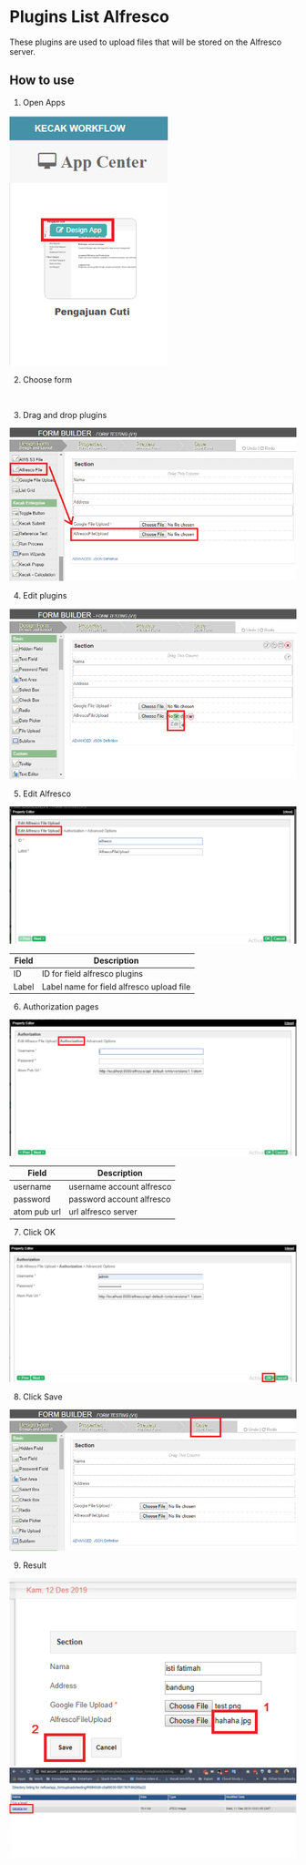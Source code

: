# Plugins List Alfresco

These plugins are used to upload files that will be stored on the Alfresco server.

## How to use

1. Open Apps

<img src="https://raw.githubusercontent.com/kinnara-digital-studio/kecak-workflow/master/docs/assets/crud_openApps.png" alt="" />


2. Choose form
 
<img src="https://raw.githubusercontent.com/kinnara-digital-studio/kecak-workflow/master/docs/assets/.png" alt="" />


3. Drag and drop plugins

<img src="https://raw.githubusercontent.com/kinnara-digital-studio/kecak-workflow/master/docs/assets/alfresco_dragDrop.png" alt="" />


4. Edit plugins

<img src="https://raw.githubusercontent.com/kinnara-digital-studio/kecak-workflow/master/docs/assets/alfresco_editPlugis.png" alt="" />


5. Edit Alfresco

<img src="https://raw.githubusercontent.com/kinnara-digital-studio/kecak-workflow/master/docs/assets/alfresco_EditAlfresco.png" alt="" />

|Field|Description|
|-|-|
|ID|ID for field alfresco plugins|
|Label|Label name for field alfresco upload file|

6. Authorization pages

<img src="https://raw.githubusercontent.com/kinnara-digital-studio/kecak-workflow/master/docs/assets/alfresco_EditAlfrescoAuthorization.png" alt="" />


|Field|Description|
|-|-|
|username|username account alfresco|
|password|password account alfresco|
|atom pub url|url alfresco server|

7. Click OK

<img src="https://raw.githubusercontent.com/kinnara-digital-studio/kecak-workflow/master/docs/assets/alfresco_ok.png" alt="" />


8. Click Save

<img src="https://raw.githubusercontent.com/kinnara-digital-studio/kecak-workflow/master/docs/assets/alfresco_save.png" alt="" />


9. Result

<img src="https://raw.githubusercontent.com/kinnara-digital-studio/kecak-workflow/master/docs/assets/alfresco_testing.png" alt="" />

<img src="https://raw.githubusercontent.com/kinnara-digital-studio/kecak-workflow/master/docs/assets/alfresco_result.png" alt="" />

